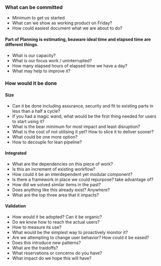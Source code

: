 
### What can be committed

* Minimum to get us started
* What can we show as working product on Friday?
* How could easiest document what we are about to do?

#### Part of Planning is estimating, beaware ideal time and elapsed time are different things. 
* What is our capacity? 
* What is our focus work / uninterrupted?
* How many elapsed hours of elapsed time we have a day?
* What may help to improve it?


### How would it be done

#### Size
* Can it be done including assurance, security and fit to existing parts in less than a half a cycle?
* If you had a magic wand, what would be the first thing needed for users to start using it?
* What is the bear minimum for most impact and least disruption?
* What is the cost of not utilising it yet? How to slice it to deliver sooner?
* What could be one more option?
* How to decouple for lean pipeline?

#### Integrated
* What are the dependencies on this piece of work?
* Is this an increment of existing workflow?
* How could it be an interdependent yet modular component?
* Is there a framework in place we could repurpose? take advantage of?
* How did we solved similar items in the past?
* Does anything like this already exist? Anywhere?
* What are the top three area that it impacts?

#### Validation
* How would it be adopted? Can it be organic? 
* Do we know how to reach the actual users?
* How to measure its use?
* What would be the simplest way to proactively monitor it?
* Are we attempting to change user behavior? How could it be eased?
* Does this introduce new patterns?
* What are the traidoffs?
* What reservations or concerns do you have?
* What impact do we hope this will have?
